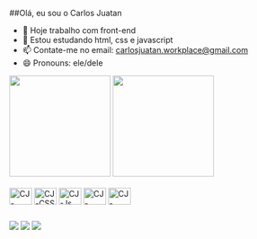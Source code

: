 ##Olá, eu sou o Carlos Juatan

- 🔭 Hoje trabalho com front-end
- 🌱 Estou estudando html, css e javascript
- 📫 Contate-me no email: carlosjuatan.workplace@gmail.com
- 😄 Pronouns: ele/dele

<div>
    <img height="180cm" src="https://github-readme-stats.vercel.app/api?username=carlos-juatan&show_icons=true&theme=dracula&include_all_commits=true&count_privat=true"/>
    <img height="180cm" src="https://github-readme-stats.vercel.app/api/top-langs/?username=carlos-juatan&size_weight=0.5&count_weight=0.5&layout=donut&theme=dracula&langs_count=16&hide=hack,nix,JupyterNotebook,ShaderLab,HLSL"/>
</div>

<div style="display: inline-block;"><br>
    <img align="center" alt="CJ-HTML" height="30" width="40" src="https://cdn.jsdelivr.net/gh/devicons/devicon@latest/icons/html5/html5-original.svg" />
    <img align="center" alt="CJ-CSS" height="30" width="40" src="https://cdn.jsdelivr.net/gh/devicons/devicon@latest/icons/css3/css3-original.svg" />
    <img align="center" alt="CJ-Js" height="30" width="40" src="https://cdn.jsdelivr.net/gh/devicons/devicon@latest/icons/javascript/javascript-original.svg" />
    <img align="center" alt="CJ-Csharp" height="30" width="40" src="https://cdn.jsdelivr.net/gh/devicons/devicon@latest/icons/csharp/csharp-original.svg" />
    <img align="center" alt="CJ-Csharp" height="30" width="40" src="https://cdn.jsdelivr.net/gh/devicons/devicon@latest/icons/php/php-original.svg" />
</div>

##

<div> 
<!--
    <a href="https://www.youtube.com/channel/UC_-uuuZbY0AAt9CViNzvc-Q" target="_blank"><img src="https://img.shields.io/badge/YouTube-FF0000?style=for-the-badge&logo=youtube&logoColor=white" target="_blank"></a>
    <a href="https://instagram.com/rafaballerini" target="_blank"><img src="https://img.shields.io/badge/-Instagram-%23E4405F?style=for-the-badge&logo=instagram&logoColor=white" target="_blank"></a>
    <a href="https://www.twitch.tv/rafaballerinii" target="_blank"><img src="https://img.shields.io/badge/Twitch-9146FF?style=for-the-badge&logo=twitch&logoColor=white" target="_blank"></a>
-->
    <a href="https://discord.gg/carj4647" target="_blank"><img src="https://img.shields.io/badge/Discord-7289DA?style=for-the-badge&logo=discord&logoColor=white" target="_blank"></a> 
    <a href = "mailto:carlosjuatan.workplace@gmail.com"><img src="https://img.shields.io/badge/-Gmail-%23333?style=for-the-badge&logo=gmail&logoColor=white" target="_blank"></a>
    <a href="https://www.linkedin.com/in/carlos-juatan" target="_blank"><img src="https://img.shields.io/badge/-LinkedIn-%230077B5?style=for-the-badge&logo=linkedin&logoColor=white" target="_blank"></a> 

  </div>
<!--
![Anurag's GitHub stats](https://github-readme-stats.vercel.app/api?username=anuraghazra&show_icons=true&theme=radical)
-->
